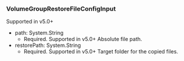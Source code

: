 ### VolumeGroupRestoreFileConfigInput
Supported in v5.0+

- path: System.String
  - Required. Supported in v5.0+
      Absolute file path.
- restorePath: System.String
  - Required. Supported in v5.0+
      Target folder for the copied files.
